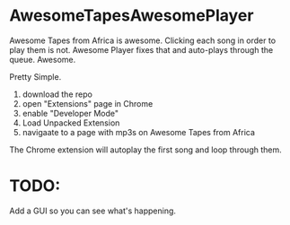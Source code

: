# AwesomeTapesAwesomePlayer
Awesome Tapes from Africa is awesome. Clicking each song in order to play them is not. Awesome Player fixes that and auto-plays through the queue. Awesome.

Pretty Simple.

1. download the repo
2. open "Extensions" page in Chrome
3. enable "Developer Mode"
4. Load Unpacked Extension
5. navigaate to a page with mp3s on Awesome Tapes from Africa

The Chrome extension will autoplay the first song and loop through them.

# TODO:

Add a GUI so you can see what's happening.

